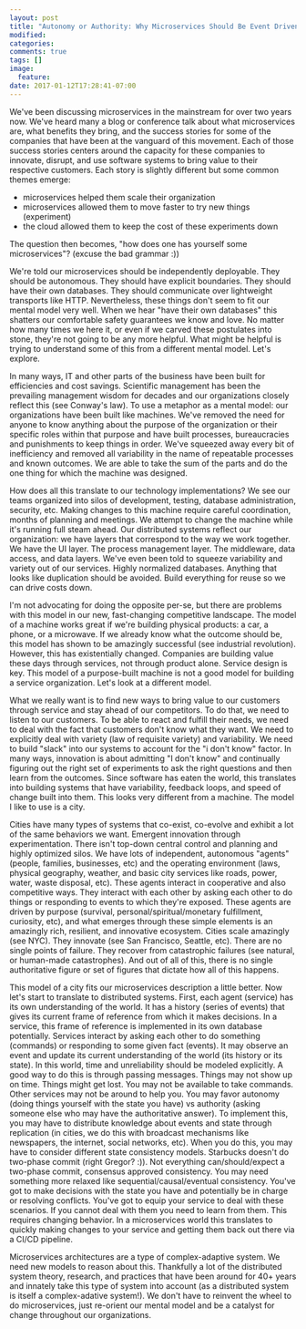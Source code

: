 ```yaml
---
layout: post
title: "Autonomy or Authority: Why Microservices Should Be Event Driven"
modified:
categories: 
comments: true
tags: []
image:
  feature:
date: 2017-01-12T17:28:41-07:00
---
```


We've been discussing microservices in the mainstream for over two years now. We've heard many a blog or conference talk about what microservices are, what benefits they bring, and the success stories for some of the companies that have been at the vanguard of this movement. Each of those success stories centers around the capacity for these companies to innovate, disrupt, and use software systems to bring value to their respective customers. Each story is slightly different but some common themes emerge: 
   
* microservices helped them scale their organization
* microservices allowed them to move faster to try new things (experiment)
* the cloud allowed them to keep the cost of these experiments down

The question then becomes, "how does one has yourself some microservices"? (excuse the bad grammar :))
 
We're told our microservices should be independently deployable. They should be autonomous. They should have explicit boundaries. They should have their own databases. They should communicate over lightweight transports like HTTP. Nevertheless, these things don't seem to fit our mental model very well. When we hear "have their own databases" this shatters our comfortable safety guarantees we know and love. No matter how many times we here it, or even if we carved these postulates into stone, they're not going to be any more helpful. What might be helpful is trying to understand some of this from a different mental model. Let's explore.   

In many ways, IT and other parts of the business have been built for efficiencies and cost savings. Scientific management has been the prevailing management wisdom for decades and our organizations closely reflect this (see Conway's law). To use a metaphor as a mental model: our organizations have been built like machines. We've removed the need for anyone to know anything about the purpose of the organization or their specific roles within that purpose and have built processes, bureaucracies and punishments to keep things in order. We've squeezed away every bit of inefficiency and removed all variability  in the name of repeatable processes and known outcomes. We are able to take the sum of the parts and do the one thing for which the machine was designed. 

How does all this translate to our technology implementations? We see our teams organized into silos of development, testing, database administration, security, etc. Making changes to this machine require careful coordination, months of planning and meetings. We attempt to change the machine while it's running full steam ahead. Our distributed systems reflect our organization: we have layers that correspond to the way we work together. We have the UI layer. The process management layer. The middleware, data access, and data layers. We've even been told to squeeze variability and variety out of our services. Highly normalized databases. Anything that looks like duplication should be avoided. Build everything for reuse so we can drive costs down.  

I'm not advocating for doing the opposite per-se, but there are problems with this model in our new, fast-changing competitive landscape. The model of a machine works great if we're building physical products: a car, a phone, or a microwave. If we already know what the outcome should be, this model has shown to be amazingly successful (see industrial revolution). However, this has existentially changed. Companies are building value these days through services, not through product alone. Service design is key. This model of a purpose-built machine is not a good model for building a service organization. Let's look at a different model.

What we really want is to find new ways to bring value to our customers through service and stay ahead of our competitors. To do that, we need to listen to our customers. To be able to react and fulfill their needs, we need to deal with the fact that customers don't know what they want. We need to explicitly deal with variety (law of requisite variety) and variability. We need to build "slack" into our systems to account for the "i don't know" factor. In many ways, innovation is about admitting "I don't know" and continually figuring out the right set of experiments to ask the right questions and then learn from the outcomes. Since software has eaten the world, this translates into building systems that have variability, feedback loops, and speed of change built into them. This looks very different from a machine. The model I like to use is a city.   

Cities have many types of systems that co-exist, co-evolve and exhibit a lot of the same behaviors we want. Emergent innovation through experimentation. There isn't top-down central control and planning and highly optimized silos. We have lots of independent, autonomous "agents" (people, families, businesses, etc) and the operating environment (laws, physical geography, weather, and basic city services like roads, power, water, waste disposal, etc). These agents interact in cooperative and also competitive ways. They interact with each other by asking each other to do things or responding to events to which they're exposed. These agents are driven by purpose (survival, personal/spiritual/monetary fulfillment, curiosity, etc), and what emerges through these simple elements is an amazingly rich, resilient, and innovative ecosystem. Cities scale amazingly (see NYC). They innovate (see San Francisco, Seattle, etc). There are no single points of failure. They recover from catastrophic failures (see natural, or human-made catastrophes). And out of all of this, there is no single authoritative figure or set of figures that dictate how all of this happens. 

This model of a city fits our microservices description a little better. Now let's start to translate to distributed systems. First, each agent (service) has its own understanding of the world. It has a history (series of events) that gives its current frame of reference from which it makes decisions. In a service, this frame of reference is implemented in its own database potentially. Services interact by asking each other to do something (commands) or responding to some given fact (events). It may observe an event and update its current understanding of the world (its history or its state). In this world, time and unreliability should be modeled explicitly. A good way to do this is through passing messages. Things may not show up on time. Things might get lost. You may not be available to take commands. Other services may not be around to help you. You may favor autonomy (doing things yourself with the state you have) vs authority (asking someone else who may have the authoritative answer). To implement this, you may have to distribute knowledge about events and state through replication (in cities, we do this with broadcast mechanisms like newspapers, the internet, social networks, etc). When you do this, you may have to consider different state consistency models. Starbucks doesn't do two-phase commit (right Gregor? :)). Not everything can/should/expect a two-phase commit, consensus approved consistency. You may need something more relaxed like sequential/causal/eventual consistency. You've got to make decisions with the state you have and potentially be in charge or resolving conflicts. You've got to equip your service to deal with these scenarios. If you cannot deal with them you need to learn from them. This requires changing behavior. In a microservices world this translates to quickly making changes to your service and getting them back out there via a CI/CD pipeline. 

Microservices architectures are a type of complex-adaptive system. We need new models to reason about this. Thankfully a lot of the distributed system theory, research, and practices that have been around for 40+ years and innately take this type of system into account (as a distributed system is itself a complex-adative system!). We don't have to reinvent the wheel to do microservices, just re-orient our mental model and be a catalyst for change throughout our organizations. 
   